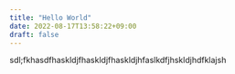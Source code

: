 ```yaml
---
title: "Hello World"
date: 2022-08-17T13:58:22+09:00
draft: false
---
```

sdl;fkhasdfhaskldjfhaskldjfhaskldjhfaslkdfjhskldjhdfklajsh

